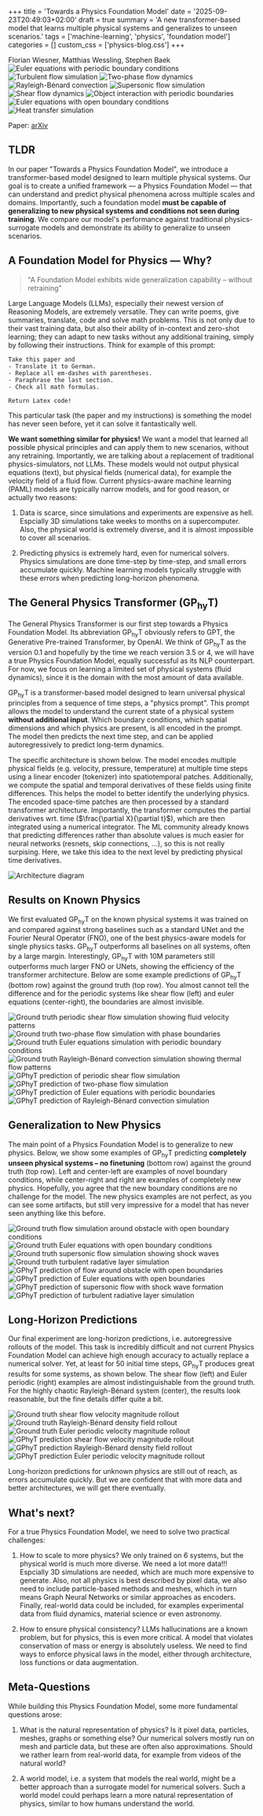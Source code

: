 +++
title = 'Towards a Physics Foundation Model'
date = '2025-09-23T20:49:03+02:00'
draft = true
summary = 'A new transformer-based model that learns multiple physical systems and generalizes to unseen scenarios.'
tags = ['machine-learning', 'physics', 'foundation model']
categories = []
custom_css = ['physics-blog.css']
+++

<div class="authors">
Florian Wiesner, Matthias Wessling, Stephen Baek
</div>

<div class="gif-grid-3x3-nospace">
<img src="/images/pfm/nextstep/euler_peri_gt_channel_3.gif" alt="Euler equations with periodic boundary conditions" class="clickable-image">
<img src="/images/pfm/nextstep/turbulent_gt_channel_2.gif" alt="Turbulent flow simulation" class="clickable-image">
<img src="/images/pfm/nextstep/twophase_gt_channel_2.gif" alt="Two-phase flow dynamics" class="clickable-image">
<img src="/images/pfm/nextstep/rb_gt_channel_2.gif" alt="Rayleigh-Bénard convection" class="clickable-image">
<img src="/images/pfm/nextstep/supersonic_gt_channel_1.gif" alt="Supersonic flow simulation" class="clickable-image">
<img src="/images/pfm/nextstep/shear_gt_channel_3.gif" alt="Shear flow dynamics" class="clickable-image">
<img src="/images/pfm/nextstep/obj_peri_gt_channel_3.gif" alt="Object interaction with periodic boundaries" class="clickable-image">
<img src="/images/pfm/nextstep/euler_open_gt_channel_2.gif" alt="Euler equations with open boundary conditions" class="clickable-image">
<img src="/images/pfm/nextstep/heat_gt_channel_2.gif" alt="Heat transfer simulation" class="clickable-image">
</div>

Paper: [arXiv](https://arxiv.org/abs/2509.13805)

## TLDR

In our paper "Towards a Physics Foundation Model", we introduce a transformer-based model designed to learn multiple physical systems. Our goal is to create a unified framework — a Physics Foundation Model — that can understand and predict physical phenomena across multiple scales and domains. Importantly, such a foundation model **must be
capable of generalizing to new physical systems and conditions not seen during training**. We compare our model's performance against traditional physics-surrogate models and demonstrate its ability to generalize to unseen scenarios.


## A Foundation Model for Physics — Why?

> "A Foundation Model exhibits wide generalization capability – without retraining"

Large Language Models (LLMs), especially their newest version of Reasoning Models, are extremely versatile. They can write poems, give summaries, translate, code and solve math problems. This is not only due to their vast training data, but also their ability of in-context and zero-shot learning; they can adapt to new tasks without any additional training, simply by following their instructions. Think for example of this prompt:

```
Take this paper and
- Translate it to German.
- Replace all em-dashes with parentheses.
- Paraphrase the last section.
- Check all math formulas.

Return Latex code!
```
This particular task (the paper and my instructions) is something the model has never seen before, yet it can solve it fantastically well.

**We want something similar for physics!** We want a model that learned all possible physical principles and can apply them to new scenarios, without any retraining.
Importantly, we are talking about a replacement of traditional physics-simulators, not LLMs. These models would not output physical equations (text), but physical fields (numerical data), for example the velocity field of a fluid flow.
Current physics-aware machine learning (PAML) models are typically narrow models, and for good reason, or actually two reasons:

1. Data is scarce, since simulations and experiments are expensive as hell. Espcially 3D simulations take weeks to months on a supercomputer. Also, the physical world is extremely diverse, and it is almost impossible to cover all scenarios.

2. Predicting physics is extremely hard, even for numerical solvers. Physics simulations are done time-step by time-step, and small errors accumulate quickly. Machine learning models typically struggle with these errors when predicting long-horizon phenomena.

## The General Physics Transformer (GP<sub>hy</sub>T)

The General Physics Transformer is our first step towards a Physics Foundation Model. Its abbreviation GP<sub>hy</sub>T obviously refers to GPT, the Generative Pre-trained Transformer, by OpenAI. We think of GP<sub>hy</sub>T as the version 0.1 and hopefully by the time we reach version 3.5 or 4, we will have a true Physics Foundation Model, equally successful as its NLP counterpart. For now, we focus on learning a limited set of physical systems (fluid dynamics), since it is the domain with the most amount of data available.

GP<sub>hy</sub>T is a transformer-based model designed to learn universal physical principles from a sequence of time steps, a "physics prompt". This prompt allows the model to understand the current state of a physical system **without additional input**. Which boundary conditions, which spatial dimensions and which physics are present, is all encoded in the prompt. The model then predicts the next time step, and can be applied autoregressively to predict long-term dynamics.

The specific architecture is shown below. The model encodes multiple physical fields (e.g. velocity, pressure, temperature) at multiple time steps using a linear encoder (tokenizer) into spatiotemporal patches. Additionally, we compute the spatial and temporal derivatives of these fields using finite differences. This helps the model to better identify the underlying physics. The encoded space-time patches are then processed by a standard transformer architecture. Importantly, the transformer computes the partial derivatives wrt. time ($\frac{\partial X}{\partial t}$), which are then integrated using a numerical integrator. The ML community already knows that predicting differences rather than absolute values is much easier for neural networks (resnets, skip connections, ...), so this is not really surpising. Here, we take this idea to the next level by predicting physical time derivatives.

<img src="/images/pfm/arch.png" alt="Architecture diagram" class="arch-image clickable-image">


## Results on Known Physics

We first evaluated GP<sub>hy</sub>T on the known physical systems it was trained on and compared against strong baselines such as a standard UNet and the Fourier Neural Operator (FNO), one of the best physics-aware models for single physics tasks. GP<sub>hy</sub>T outperforms all baselines on all systems, often by a large margin. Interestingly, GP<sub>hy</sub>T with 10M parameters still outperforms much larger FNO or UNets, showing the efficiency of the transformer architecture. Below are some example predictions of GP<sub>hy</sub>T (bottom row) against the ground truth (top row). You almost cannot tell the difference and for the periodic systems like shear flow (left) and euler equations (center-right), the boundaries are almost invisible.

  <div class="gif-grid-4x2-nospace">
      <img src="/images/pfm/nextstep/shear_gt_channel_3.gif" alt="Ground truth periodic shear flow simulation showing fluid velocity patterns" class="clickable-image">
      <img src="/images/pfm/nextstep/twophase_gt_channel_2.gif" alt="Ground truth two-phase flow simulation with phase boundaries" class="clickable-image">
      <img src="/images/pfm/nextstep/euler_peri_gt_channel_2.gif" alt="Ground truth Euler equations simulation with periodic boundary conditions" class="clickable-image">
      <img src="/images/pfm/nextstep/rb_gt_channel_2.gif" alt="Ground truth Rayleigh-Bénard convection simulation showing thermal flow patterns" class="clickable-image">
      <img src="/images/pfm/nextstep/shear_pred_channel_3.gif" alt="GPhyT prediction of periodic shear flow simulation" class="clickable-image">
      <img src="/images/pfm/nextstep/twophase_pred_channel_2.gif" alt="GPhyT prediction of two-phase flow simulation" class="clickable-image">
      <img src="/images/pfm/nextstep/euler_peri_pred_channel_2.gif" alt="GPhyT prediction of Euler equations with periodic boundaries" class="clickable-image">
      <img src="/images/pfm/nextstep/rb_pred_channel_2.gif" alt="GPhyT prediction of Rayleigh-Bénard convection simulation" class="clickable-image">
  </div>


## Generalization to New Physics

The main point of a Physics Foundation Model is to generalize to new physics. Below, we show some examples of GP<sub>hy</sub>T predicting **completely unseen physical systems – no finetuning** (bottom row) against the ground truth (top row). Left and center-left are examples of novel boundary conditions, while center-right and right are examples of completely new physics.
Hopefully, you agree that the new boundary conditions are no challenge for the model. The new physics examples are not perfect, as you can see some artifacts, but still very impressive for a model that has never seen anything like this before.

  <div class="gif-grid-4x2-nospace">
      <img src="/images/pfm/nextstep/open_obj_gt_channel_3.gif" alt="Ground truth flow simulation around obstacle with open boundary conditions" class="clickable-image">
      <img src="/images/pfm/nextstep/euler_open_gt_channel_2.gif" alt="Ground truth Euler equations with open boundary conditions" class="clickable-image">
      <img src="/images/pfm/nextstep/supersonic_gt_channel_1.gif" alt="Ground truth supersonic flow simulation showing shock waves" class="clickable-image">
      <img src="/images/pfm/nextstep/turbulent_gt_channel_2.gif" alt="Ground truth turbulent radative layer simulation" class="clickable-image">
      <img src="/images/pfm/nextstep/open_obj_pred_channel_3.gif" alt="GPhyT prediction of flow around obstacle with open boundaries" class="clickable-image">
      <img src="/images/pfm/nextstep/euler_open_pred_channel_2.gif" alt="GPhyT prediction of Euler equations with open boundaries" class="clickable-image">
      <img src="/images/pfm/nextstep/supersonic_pred_channel_1.gif" alt="GPhyT prediction of supersonic flow with shock wave formation" class="clickable-image">
      <img src="/images/pfm/nextstep/turbulent_pred_channel_2.gif" alt="GPhyT prediction of turbulent radiative layer simulation" class="clickable-image">
  </div>

## Long-Horizon Predictions

Our final experiment are long-horizon predictions, i.e. autoregressive rollouts of the model. This task is incredibly difficult and not current Physics Foundation Model can achieve high enough accuracy to actually replace a numerical solver. Yet, at least for 50 initial time steps, GP<sub>hy</sub>T produces great results for some systems, as shown below. The shear flow (left) and Euler periodic (right) examples are almost indistinguishable from the ground truth. For the highly chaotic Rayleigh-Bénard system (center), the results look reasonable, but the fine details differ quite a bit.

  <div class="gif-grid-3x2-nospace">
      <img src="/images/pfm/rollout/sf_gt_vel_mag.gif" alt="Ground truth shear flow velocity magnitude rollout" class="clickable-image">
      <img src="/images/pfm/rollout/rb_gt_density.gif" alt="Ground truth Rayleigh-Bénard density field rollout" class="clickable-image">
      <img src="/images/pfm/rollout/euler_peri_gt_vel_mag.gif" alt="Ground truth Euler periodic velocity magnitude rollout" class="clickable-image">
      <img src="/images/pfm/rollout/sf_pred_vel_mag.gif" alt="GPhyT prediction shear flow velocity magnitude rollout" class="clickable-image">
      <img src="/images/pfm/rollout/rb_pred_density.gif" alt="GPhyT prediction Rayleigh-Bénard density field rollout" class="clickable-image">
      <img src="/images/pfm/rollout/euler_peri_pred_vel_mag.gif" alt="GPhyT prediction Euler periodic velocity magnitude rollout" class="clickable-image">
  </div>

Long-horizon predictions for unknown physics are still out of reach, as errors accumulate quickly. But we are confident that with more data and better architectures, we will get there eventually.


## What's next?

For a true Physics Foundation Model, we need to solve two practical challenges:

1. How to scale to more physics? We only trained on 6 systems, but the physical world is much more diverse. We need a lot more data!!! Espcially 3D simulations are needed, which are much more expensive to generate. Also, not all physics is best described by pixel data, we also need to include particle-based methods and meshes, which in turn means Graph Neural Networks or similar approaches as encoders. Finally, real-world data could be included, for examples experimental data from fluid dynamics, material science or even astronomy.

2. How to ensure physical consistency? LLMs hallucinations are a known problem, but for physics, this is even more critical. A model that violates conservation of mass or energy is absolutely useless. We need to find ways to enforce physical laws in the model, either through architecture, loss functions or data augmentation.

## Meta-Questions

While building this Physics Foundation Model, some more fundamental questions arose:

1. What is the natural representation of physics? Is it pixel data, particles, meshes, graphs or something else? Our numerical solvers mostly run on mesh and particle data, but these are often also approximations. Should we rather learn from real-world data, for example from videos of the natural world?

2. A world model, i.e. a system that models the real world, might be a better approach than a surrogate model for numerical solvers. Such a world model could perhaps learn a more natural representation of physics, similar to how humans understand the world.